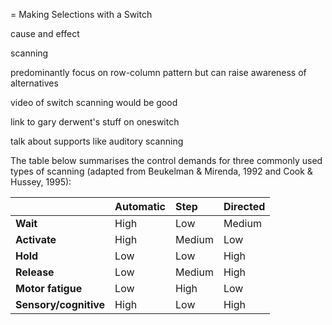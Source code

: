 = Making Selections with a Switch

cause and effect

scanning

predominantly focus on row-column pattern but can raise awareness of  
alternatives

video of switch scanning would be good

link to gary derwent's stuff on oneswitch

talk about supports like auditory scanning





The table below summarises the control demands for three commonly used types of scanning \(adapted from Beukelman & Mirenda, 1992 and Cook & Hussey, 1995\):



|  | Automatic | Step | Directed |
| :--- | :--- | :--- | :--- |
| **Wait** | High | Low | Medium |
| **Activate** | High | Medium | Low |
| **Hold** | Low | Low | High |
| **Release** | Low | Medium | High |
| **Motor fatigue** | Low | High | Low |
| **Sensory/cognitive** | High | Low | High |



